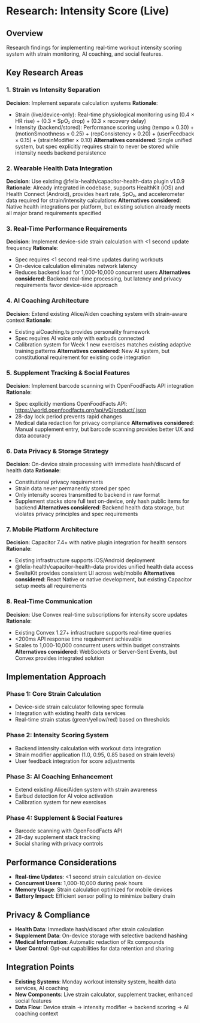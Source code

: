 # Research: Intensity Score (Live)

## Overview
Research findings for implementing real-time workout intensity scoring system with strain monitoring, AI coaching, and social features.

## Key Research Areas

### 1. Strain vs Intensity Separation

**Decision**: Implement separate calculation systems
**Rationale**: 
- Strain (live/device-only): Real-time physiological monitoring using (0.4 × HR rise) + (0.3 × SpO₂ drop) + (0.3 × recovery delay)
- Intensity (backend/stored): Performance scoring using (tempo × 0.30) + (motionSmoothness × 0.25) + (repConsistency × 0.20) + (userFeedback × 0.15) + (strainModifier × 0.10)
**Alternatives considered**: Single unified system, but spec explicitly requires strain to never be stored while intensity needs backend persistence

### 2. Wearable Health Data Integration

**Decision**: Use existing @felix-health/capacitor-health-data plugin v1.0.9
**Rationale**: Already integrated in codebase, supports HealthKit (iOS) and Health Connect (Android), provides heart rate, SpO₂, and accelerometer data required for strain/intensity calculations
**Alternatives considered**: Native health integrations per platform, but existing solution already meets all major brand requirements specified

### 3. Real-Time Performance Requirements

**Decision**: Implement device-side strain calculation with <1 second update frequency
**Rationale**: 
- Spec requires <1 second real-time updates during workouts
- On-device calculation eliminates network latency
- Reduces backend load for 1,000-10,000 concurrent users
**Alternatives considered**: Backend real-time processing, but latency and privacy requirements favor device-side approach

### 4. AI Coaching Architecture

**Decision**: Extend existing Alice/Aiden coaching system with strain-aware context
**Rationale**: 
- Existing aiCoaching.ts provides personality framework
- Spec requires AI voice only with earbuds connected
- Calibration system for Week 1 new exercises matches existing adaptive training patterns
**Alternatives considered**: New AI system, but constitutional requirement for existing code integration

### 5. Supplement Tracking & Social Features

**Decision**: Implement barcode scanning with OpenFoodFacts API integration
**Rationale**: 
- Spec explicitly mentions OpenFoodFacts API: https://world.openfoodfacts.org/api/v0/product/.json
- 28-day lock period prevents rapid changes
- Medical data redaction for privacy compliance
**Alternatives considered**: Manual supplement entry, but barcode scanning provides better UX and data accuracy

### 6. Data Privacy & Storage Strategy

**Decision**: On-device strain processing with immediate hash/discard of health data
**Rationale**: 
- Constitutional privacy requirements
- Strain data never permanently stored per spec
- Only intensity scores transmitted to backend in raw format
- Supplement stacks store full text on-device, only hash public items for backend
**Alternatives considered**: Backend health data storage, but violates privacy principles and spec requirements

### 7. Mobile Platform Architecture

**Decision**: Capacitor 7.4+ with native plugin integration for health sensors
**Rationale**: 
- Existing infrastructure supports iOS/Android deployment
- @felix-health/capacitor-health-data provides unified health data access
- SvelteKit provides consistent UI across web/mobile
**Alternatives considered**: React Native or native development, but existing Capacitor setup meets all requirements

### 8. Real-Time Communication

**Decision**: Use Convex real-time subscriptions for intensity score updates
**Rationale**: 
- Existing Convex 1.27+ infrastructure supports real-time queries
- <200ms API response time requirement achievable
- Scales to 1,000-10,000 concurrent users within budget constraints
**Alternatives considered**: WebSockets or Server-Sent Events, but Convex provides integrated solution

## Implementation Approach

### Phase 1: Core Strain Calculation
- Device-side strain calculator following spec formula
- Integration with existing health data services
- Real-time strain status (green/yellow/red) based on thresholds

### Phase 2: Intensity Scoring System
- Backend intensity calculation with workout data integration
- Strain modifier application (1.0, 0.95, 0.85 based on strain levels)
- User feedback integration for score adjustments

### Phase 3: AI Coaching Enhancement
- Extend existing Alice/Aiden system with strain awareness
- Earbud detection for AI voice activation
- Calibration system for new exercises

### Phase 4: Supplement & Social Features
- Barcode scanning with OpenFoodFacts API
- 28-day supplement stack tracking
- Social sharing with privacy controls

## Performance Considerations

- **Real-time Updates**: <1 second strain calculation on-device
- **Concurrent Users**: 1,000-10,000 during peak hours
- **Memory Usage**: Strain calculation optimized for mobile devices
- **Battery Impact**: Efficient sensor polling to minimize battery drain

## Privacy & Compliance

- **Health Data**: Immediate hash/discard after strain calculation
- **Supplement Data**: On-device storage with selective backend hashing
- **Medical Information**: Automatic redaction of Rx compounds
- **User Control**: Opt-out capabilities for data retention and sharing

## Integration Points

- **Existing Systems**: Monday workout intensity system, health data services, AI coaching
- **New Components**: Live strain calculator, supplement tracker, enhanced social features
- **Data Flow**: Device strain → intensity modifier → backend scoring → AI coaching context